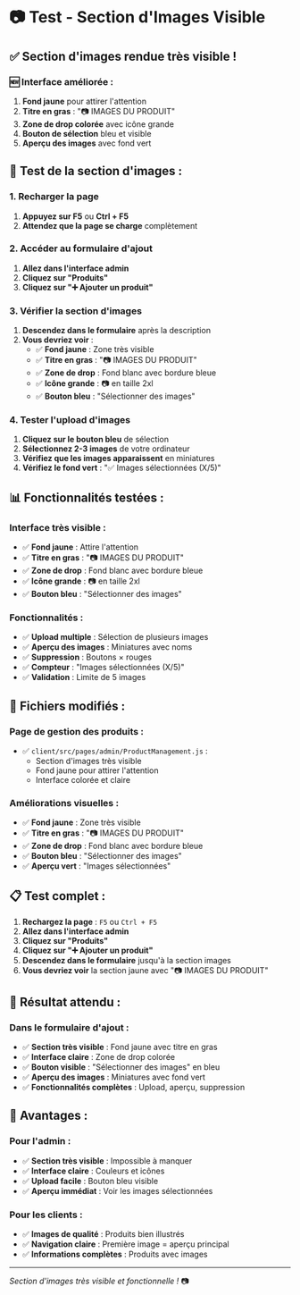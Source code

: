 # 📷 Test - Section d'Images Visible

## ✅ **Section d'images rendue très visible !**

### **🆕 Interface améliorée :**
1. **Fond jaune** pour attirer l'attention
2. **Titre en gras** : "📷 IMAGES DU PRODUIT"
3. **Zone de drop colorée** avec icône grande
4. **Bouton de sélection** bleu et visible
5. **Aperçu des images** avec fond vert

## 🧪 **Test de la section d'images :**

### **1. Recharger la page**
1. **Appuyez sur F5** ou **Ctrl + F5**
2. **Attendez que la page se charge** complètement

### **2. Accéder au formulaire d'ajout**
1. **Allez dans l'interface admin**
2. **Cliquez sur "Produits"**
3. **Cliquez sur "➕ Ajouter un produit"**

### **3. Vérifier la section d'images**
1. **Descendez dans le formulaire** après la description
2. **Vous devriez voir** :
   - ✅ **Fond jaune** : Zone très visible
   - ✅ **Titre en gras** : "📷 IMAGES DU PRODUIT"
   - ✅ **Zone de drop** : Fond blanc avec bordure bleue
   - ✅ **Icône grande** : 📷 en taille 2xl
   - ✅ **Bouton bleu** : "Sélectionner des images"

### **4. Tester l'upload d'images**
1. **Cliquez sur le bouton bleu** de sélection
2. **Sélectionnez 2-3 images** de votre ordinateur
3. **Vérifiez que les images apparaissent** en miniatures
4. **Vérifiez le fond vert** : "✅ Images sélectionnées (X/5)"

## 📊 **Fonctionnalités testées :**

### **Interface très visible :**
- ✅ **Fond jaune** : Attire l'attention
- ✅ **Titre en gras** : "📷 IMAGES DU PRODUIT"
- ✅ **Zone de drop** : Fond blanc avec bordure bleue
- ✅ **Icône grande** : 📷 en taille 2xl
- ✅ **Bouton bleu** : "Sélectionner des images"

### **Fonctionnalités :**
- ✅ **Upload multiple** : Sélection de plusieurs images
- ✅ **Aperçu des images** : Miniatures avec noms
- ✅ **Suppression** : Boutons × rouges
- ✅ **Compteur** : "Images sélectionnées (X/5)"
- ✅ **Validation** : Limite de 5 images

## 🔧 **Fichiers modifiés :**

### **Page de gestion des produits :**
- ✅ `client/src/pages/admin/ProductManagement.js` : 
  - Section d'images très visible
  - Fond jaune pour attirer l'attention
  - Interface colorée et claire

### **Améliorations visuelles :**
- ✅ **Fond jaune** : Zone très visible
- ✅ **Titre en gras** : "📷 IMAGES DU PRODUIT"
- ✅ **Zone de drop** : Fond blanc avec bordure bleue
- ✅ **Bouton bleu** : "Sélectionner des images"
- ✅ **Aperçu vert** : "Images sélectionnées"

## 📋 **Test complet :**

1. **Rechargez la page** : `F5` ou `Ctrl + F5`
2. **Allez dans l'interface admin**
3. **Cliquez sur "Produits"**
4. **Cliquez sur "➕ Ajouter un produit"**
5. **Descendez dans le formulaire** jusqu'à la section images
6. **Vous devriez voir** la section jaune avec "📷 IMAGES DU PRODUIT"

## 🎯 **Résultat attendu :**

### **Dans le formulaire d'ajout :**
- ✅ **Section très visible** : Fond jaune avec titre en gras
- ✅ **Interface claire** : Zone de drop colorée
- ✅ **Bouton visible** : "Sélectionner des images" en bleu
- ✅ **Aperçu des images** : Miniatures avec fond vert
- ✅ **Fonctionnalités complètes** : Upload, aperçu, suppression

## 🚀 **Avantages :**

### **Pour l'admin :**
- ✅ **Section très visible** : Impossible à manquer
- ✅ **Interface claire** : Couleurs et icônes
- ✅ **Upload facile** : Bouton bleu visible
- ✅ **Aperçu immédiat** : Voir les images sélectionnées

### **Pour les clients :**
- ✅ **Images de qualité** : Produits bien illustrés
- ✅ **Navigation claire** : Première image = aperçu principal
- ✅ **Informations complètes** : Produits avec images

---
*Section d'images très visible et fonctionnelle !* 📷
